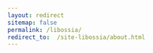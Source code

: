 ```yaml
---
layout: redirect
sitemap: false
permalink: /libossia/
redirect_to:  /site-libossia/about.html
---
```

